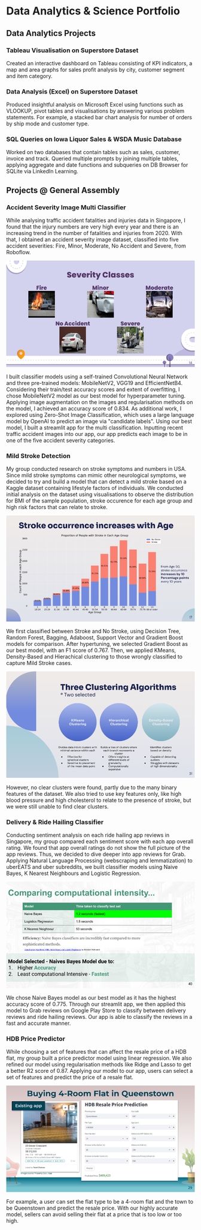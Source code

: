 # Data Analytics & Science Portfolio

## Data Analytics Projects

### Tableau Visualisation on Superstore Dataset
Created an interactive dashboard on Tableau consisting of KPI indicators, a map and area graphs for sales profit analysis by city, customer segment and item category.

### Data Analysis (Excel) on Superstore Dataset
Produced insightful analysis on Microsoft Excel using functions such as VLOOKUP, pivot tables and visualisations by answering various problem statements. For example, a stacked bar chart analysis for number of orders by ship mode and customer type.

### SQL Queries on Iowa Liquor Sales & WSDA Music Database
Worked on two databases that contain tables such as sales, customer, invoice and track. Queried multiple prompts by joining multiple tables, applying aggregate and date functions and subqueries on DB Browser for SQLite via LinkedIn Learning.

## Projects @ General Assembly

### Accident Severity Image Multi Classifier
While analysing traffic accident fatalities and injuries data in Singapore, I found that the injury numbers are very high every year and there is an increasing trend in the number of fatalities and injuries from 2020. With that, I obtained an accident severity image dataset, classified into five accident severities: Fire, Minor, Moderate, No Accident and Severe, from Roboflow. 

![Severity Classes](/capstone.png) 

I built classifier models using a self-trained Convolutional Neural Network and three pre-trained models: MobileNetV2, VGG19 and EfficientNetB4. Considering their train/test accuracy scores and extent of overfitting, I chose MobileNetV2 model as our best model for hyperparameter tuning. Applying image augmentation on the images and regularisation methods on the model, I achieved an accuracy score of 0.834. As additional work, I explored using Zero-Shot Image Classification, which uses a large language model by OpenAI to predict an image via "candidate labels". Using our best model, I built a streamlit app for the multi classification. Inputting recent traffic accident images into our app, our app predicts each image to be in one of the five accident severity categories.

### Mild Stroke Detection
My group conducted research on stroke symptoms and numbers in USA. Since mild stroke symptoms can mimic other neurological symptoms, we decided to try and build a model that can detect a mild stroke based on a Kaggle dataset containing lifestyle factors of individuals. We conducted initial analysis on the dataset using visualisations to observe the distribution for BMI of the sample population, stroke occurence for each age group and high risk factors that can relate to stroke.

![Exploratory Data Analysis](/p4_eda_age.png) 

We first classified between Stroke and No Stroke, using Decision Tree, Random Forest, Bagging, Adaboost, Support Vector and Gradient Boost models for comparison. After hypertuning, we selected Gradient Boost as our best model, with an F1 score of 0.767. Then, we applied KMeans, Density-Based and Hierachical clustering to those wrongly classified to capture Mild Stroke cases.

![Clustering Algorithms](/p4.png) 

However, no clear clusters were found, partly due to the many binary features of the dataset. We also tried to use key features only, like high blood pressure and high cholesterol to relate to the presence of stroke, but we were still unable to find clear clusters.

### Delivery & Ride Hailing Classifier
Conducting sentiment analysis on each ride hailing app reviews in Singapore, my group compared each sentiment score with each app overall rating. We found that app overall ratings do not show the full picture of the app reviews. Thus, we decided to dive deeper into app reviews for Grab. Applying Natural Language Processing (webscraping and lemmatization) to uberEATS and uber subreddits, we built classifier models using Naive Bayes, K Nearest Neighbours and Logistic Regression. 

![Computational Intensity](/p3.png) 

We chose Naive Bayes model as our best model as it has the highest accuracy score of 0.775. Through our streamlit app, we then applied this model to Grab reviews on Google Play Store to classify between delivery reviews and ride hailing reviews. Our app is able to classify the reviews in a fast and accurate manner.

### HDB Price Predictor
While choosing a set of features that can affect the resale price of a HDB flat, my group built a price predictor model using linear regression. We also refined our model using regularisation methods like Ridge and Lasso to get a better R2 score of 0.87. Applying our model to our app, users can select a set of features and predict the price of a resale flat. 

![Flat Price](/p2.png) 

For example, a user can set the flat type to be a 4-room flat and the town to be Queenstown and predict the resale price. With our highly accurate model, sellers can avoid selling their flat at a price that is too low or too high.
